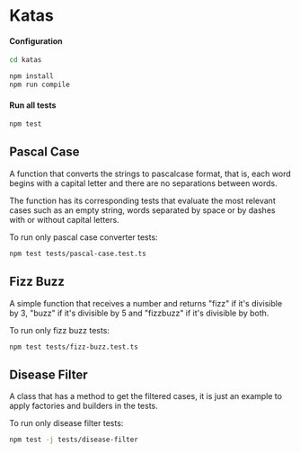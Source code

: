 # Katas

#### Configuration

```bash
cd katas

npm install
npm run compile
```

#### Run all tests

```bash
npm test
```

## Pascal Case

A function that converts the strings to pascalcase format, that is, each word begins with a capital letter and there are no separations between words.

The function has its corresponding tests that evaluate the most relevant cases such as an empty string, words separated by space or by dashes with or without capital letters.

To run only pascal case converter tests:

```bash
npm test tests/pascal-case.test.ts
```

## Fizz Buzz

A simple function that receives a number and returns "fizz" if it's divisible by 3, "buzz" if it's divisible by 5 and "fizzbuzz" if it's divisible by both.

To run only fizz buzz tests:

```bash
npm test tests/fizz-buzz.test.ts
```

## Disease Filter

A class that has a method to get the filtered cases, it is just an example to apply factories and builders in the tests.

To run only disease filter tests:

```bash
npm test -j tests/disease-filter
```
